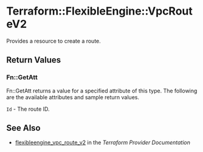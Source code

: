 # Terraform::FlexibleEngine::VpcRouteV2

Provides a resource to create a route.

## Return Values

### Fn::GetAtt

Fn::GetAtt returns a value for a specified attribute of this type. The following are the available attributes and sample return values.

`Id` - The route ID.

## See Also

* [flexibleengine_vpc_route_v2](https://www.terraform.io/docs/providers/flexibleengine/r/vpc_route_v2.html) in the _Terraform Provider Documentation_